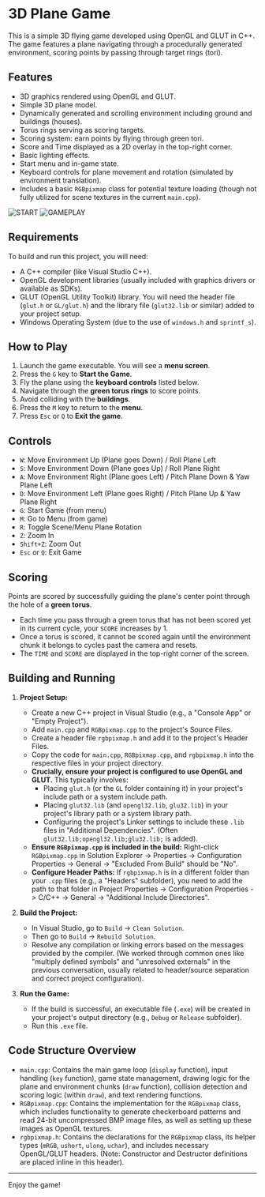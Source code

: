 # 3D Plane Game

This is a simple 3D flying game developed using OpenGL and GLUT in C++. The game features a plane navigating through a procedurally generated environment, scoring points by passing through target rings (tori).

## Features

*   3D graphics rendered using OpenGL and GLUT.
*   Simple 3D plane model.
*   Dynamically generated and scrolling environment including ground and buildings (houses).
*   Torus rings serving as scoring targets.
*   Scoring system: earn points by flying through green tori.
*   Score and Time displayed as a 2D overlay in the top-right corner.
*   Basic lighting effects.
*   Start menu and in-game state.
*   Keyboard controls for plane movement and rotation (simulated by environment translation).
*   Includes a basic `RGBpixmap` class for potential texture loading (though not fully utilized for scene textures in the current `main.cpp`).

![START](path/to/your/image.png)
![GAMEPLAY](path/to/your/image.png)
## Requirements

To build and run this project, you will need:

*   A C++ compiler (like Visual Studio C++).
*   OpenGL development libraries (usually included with graphics drivers or available as SDKs).
*   GLUT (OpenGL Utility Toolkit) library. You will need the header file (`glut.h` or `GL/glut.h`) and the library file (`glut32.lib` or similar) added to your project setup.
*   Windows Operating System (due to the use of `windows.h` and `sprintf_s`).

## How to Play

1.  Launch the game executable. You will see a **menu screen**.
2.  Press the `G` key to **Start the Game**.
3.  Fly the plane using the **keyboard controls** listed below.
4.  Navigate through the **green torus rings** to score points.
5.  Avoid colliding with the **buildings**.
6.  Press the `M` key to return to the **menu**.
7.  Press `Esc` or `Q` to **Exit the game**.

## Controls

*   `W`: Move Environment Up (Plane goes Down) / Roll Plane Left
*   `S`: Move Environment Down (Plane goes Up) / Roll Plane Right
*   `A`: Move Environment Right (Plane goes Left) / Pitch Plane Down & Yaw Plane Left
*   `D`: Move Environment Left (Plane goes Right) / Pitch Plane Up & Yaw Plane Right
*   `G`: Start Game (from menu)
*   `M`: Go to Menu (from game)
*   `R`: Toggle Scene/Menu Plane Rotation
*   `Z`: Zoom In
*   `Shift+Z`: Zoom Out
*   `Esc` or `Q`: Exit Game

## Scoring

Points are scored by successfully guiding the plane's center point through the hole of a **green torus**.

*   Each time you pass through a green torus that has not been scored yet in its current cycle, your `SCORE` increases by 1.
*   Once a torus is scored, it cannot be scored again until the environment chunk it belongs to cycles past the camera and resets.
*   The `TIME` and `SCORE` are displayed in the top-right corner of the screen.
## Building and Running

1.  **Project Setup:**
    *   Create a new C++ project in Visual Studio (e.g., a "Console App" or "Empty Project").
    *   Add `main.cpp` and `RGBpixmap.cpp` to the project's Source Files.
    *   Create a header file `rgbpixmap.h` and add it to the project's Header Files.
    *   Copy the code for `main.cpp`, `RGBpixmap.cpp`, and `rgbpixmap.h` into the respective files in your project directory.
    *   **Crucially, ensure your project is configured to use OpenGL and GLUT.** This typically involves:
        *   Placing `glut.h` (or the `GL` folder containing it) in your project's include path or a system include path.
        *   Placing `glut32.lib` (and `opengl32.lib`, `glu32.lib`) in your project's library path or a system library path.
        *   Configuring the project's Linker settings to include these `.lib` files in "Additional Dependencies". (Often `glut32.lib;opengl32.lib;glu32.lib;` is added).
    *   **Ensure `RGBpixmap.cpp` is included in the build:** Right-click `RGBpixmap.cpp` in Solution Explorer -> Properties -> Configuration Properties -> General -> "Excluded From Build" should be "No".
    *   **Configure Header Paths:** If `rgbpixmap.h` is in a different folder than your `.cpp` files (e.g., a "Headers" subfolder), you need to add the path to that folder in Project Properties -> Configuration Properties -> C/C++ -> General -> "Additional Include Directories".

2.  **Build the Project:**
    *   In Visual Studio, go to `Build` -> `Clean Solution`.
    *   Then go to `Build` -> `Rebuild Solution`.
    *   Resolve any compilation or linking errors based on the messages provided by the compiler. (We worked through common ones like "multiply defined symbols" and "unresolved externals" in the previous conversation, usually related to header/source separation and correct project configuration).

3.  **Run the Game:**
    *   If the build is successful, an executable file (`.exe`) will be created in your project's output directory (e.g., `Debug` or `Release` subfolder).
    *   Run this `.exe` file.



## Code Structure Overview

*   `main.cpp`: Contains the main game loop (`display` function), input handling (`key` function), game state management, drawing logic for the plane and environment chunks (`draw` function), collision detection and scoring logic (within `draw`), and text rendering functions.
*   `RGBpixmap.cpp`: Contains the implementation for the `RGBpixmap` class, which includes functionality to generate checkerboard patterns and read 24-bit uncompressed BMP image files, as well as setting up these images as OpenGL textures.
*   `rgbpixmap.h`: Contains the declarations for the `RGBpixmap` class, its helper types (`mRGB`, `ushort`, `ulong`, `uchar`), and includes necessary OpenGL/GLUT headers. (Note: Constructor and Destructor definitions are placed inline in this header).

---

Enjoy the game!
